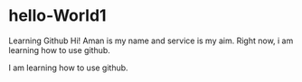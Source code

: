 # hello-World1
Learning Github
Hi! Aman is my name and service is my aim. Right now, i am learning how to use github.

I am learning how to use github.
